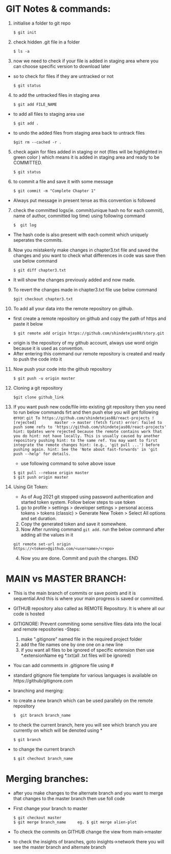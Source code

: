 # GIT Notes & commands:

1. initialise a folder to git repo
	```git
	$ git init
	```


2. check hidden .git file in a folder
	```git
	$ ls -a
	```


3. now we need to check if your file is added in staging area where you can choose specific version to download later
- so to check for files if they are untracked or not
	```git
	$ git status
	```


4. to add the untracked files in staging area
	```git
	$ git add FILE_NAME
	```
- to add all files to staging area use 
	```git
	$ git add .
	```


- to undo the added files from staging area back to untrack files
	```git
	$git rm --cached -r .
	```


5. check again for files added in staging or not (files will be highlighted in green color ) 
which means it is added in staging area and ready to be COMMITTED.
	```git
	$ git status
	```


6. to commit a file and save it with some message 
	```git
	$ git commit -m "Complete Chapter 1"
	```	
- Always put message in present tense as this convention is followed


7. check the committed logs(ie. commit(unique hash no for each commit), name of author, committed log time) using following command
	```git
	$  git log
	```
- The hash code is also present with each commit which uniquely seperates the commits. 


8. Now you mistakenly make changes in chapter3.txt file and saved the changes and you want to check what differences in code was save then use below command
	```git
	$ git diff chapter3.txt
	```
- It will show the changes previously added and now made.


9. To revert the changes made in chapter3.txt file use below command
	```git
	$git checkout chapter3.txt 
	```


10. To add all your data into the remote repository on github. 
- first create a remote repository on github and copy the path of https and paste it below
	```git
	$ git remote add origin https://github.com/shindetejas08/story.git
	```
- origin is the repository of my github account, always use word origin because it is used as convention.
- After entering this command our remote repository is created and ready to push the code into it


11. Now push your code into the github repository
	```git
	$ git push -u origin master
	```

12. Cloning a git repository
	```git
	$git clone github_link
	```
13. If you want push new code/file into existing git repository then you need to run below commands firt and then push else you will get following error:
    	```git
    To https://github.com/shindetejas08/react-projects
 ! [rejected]        master -> master (fetch first)
error: failed to push some refs to 'https://github.com/shindetejas08/react-projects'
hint: Updates were rejected because the remote contains work that you do
hint: not have locally. This is usually caused by another repository pushing
hint: to the same ref. You may want to first integrate the remote changes
hint: (e.g., 'git pull ...') before pushing again.
hint: See the 'Note about fast-forwards' in 'git push --help' for details.
    	```
    - use following command to solve above issue
	```git
 	$ git pull --rebase origin master
 	$ git push origin master
	 ```
14. Using Git Token:
    - As of Aug 2021 git stopped using password authentication and started token system. Follow below steps to use token
    1. go to profile > settings > developer settings > personal access tokens > tokens (classic) > Generate New Token > Select All options and set duration.
    2. Copy the generated token and save it somewhere.
    3. Now After running command  ```git add.``` run the below command after adding all the values in it
    ```git
    git remote set-url origin https://<token>@github.com/<username>/<repo>
    ```
    4. Now you are done. Commit and push the changes. END

# MAIN vs MASTER BRANCH:
- This is the main branch of commits or save points and it is sequential.And this is where your main progress is saved or committed.  

- GITHUB repository also called as REMOTE Repository. It is where all our code is hosted

- GITIGNORE: Prevent commiting some sensitive files data into the local and remote repositories
-Steps:
	1. make ".gitignore" named file in the required project folder
	2. add the file names one by one one on a new line
	3. if you want all files to be ignored of specific extension then use *.extensionName eg *.txt(all .txt files will be ignored)
- You can add comments in .gitignore file using #
- standard gitignore file template for various languages is available on https://github/gitignore.com
- branching and merging:
- to create a new branch which can be used parallely on the remote repository 
	```git
	$  git branch branch_name
	```
- to check the current branch, here you will see which branch you are currently on which will be denoted using *
	```git
	$ git branch
	```

- to change the current branch 
	```git
	$ git chechout branch_name
	```

# Merging branches:
- after you make changes to the alternate branch and you want to merge that changes to the master branch then use foll code
- First change your branch to master
	```git
	$ git checkout master
 	$ git merge branch_name		eg. $ git merge alien-plot
	```
- To check the commits on GITHUB change the view from main->master

- to check the insights of branches, goto insights->network there you will see the master branch and alternate branch








